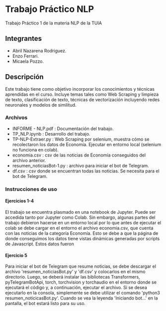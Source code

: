 # Trabajo Práctico NLP
Trabajo Práctico 1 de la materia NLP de la TUIA
## Integrantes
- Abril Nazarena Rodriguez.
- Enzo Ferrari.
- Micaela Pozzo.
## Descripción
Este trabajo tiene como objetivo incorporar los conocimientos y técnicas aprendidas en el curso. Incluye temas tales como Web Scraping y limpieza de texto, clasificación de texto, técnicas de vectorización incluyendo redes neuronales y modelos de similitud.
###  Archivos
- INFORME - NLP.pdf : Documentación del trabajo.
- TP_NLP.ipynb : Desarrollo del trabajo.
- TP-NLP-Extraer.py : Web Scraping por selenium, muestra cómo se recolectaron los datos de Economía. Ejecutar en entorno local (selenium no funciona en colab).
- economia.csv : csv de las noticias de Economía conseguidos del archivo anterior.
- resumen_noticiasBot-1.py : archivo para iniciar el bot de Telegram.
- df.csv : csv donde se encuentran todas las noticias. Se necesita para el bot de Telegram.

### Instrucciones de uso
#### Ejercicios 1-4
El trabajo se encuentra plasmado en una notebook de Jupyter. Puede ser accedida tanto por Jupyter como Colab. Sin embargo, algunas partes del trabajo debieron hacerse en un entorno local por lo que antes de ejecutar el colab se debe cargar en el entorno el archivo economia.csv, que cuenta con las noticias de la categoría Economía. Esto se debe a que la página de donde conseguimos los datos tiene vistas dinámicas generadas por scripts de Javascript. Estos datos fueron 
#### Ejercicio 5
Para iniciar el bot de Telegram que resume noticias, se debe descargar el archivo 'resumen_noticiasBot.py' y 'df.csv' y colocarlos en el mismo directorio. Luego, se deberá instalar las bibliotecas Transformers, pyTelegramBotApi, torch, torchvision y torchaudio en el entorno donde se ejecutará el código y, a continuación, ejecutar el archivo. Si se desea ejecutarlo en la consola, simplemente se debe utilizar el comando 'python3 resumen_noticicasBot.py'. Cuando se vea la leyenda 'Iniciando bot...' en la pantalla, el bot estará listo para su uso.

